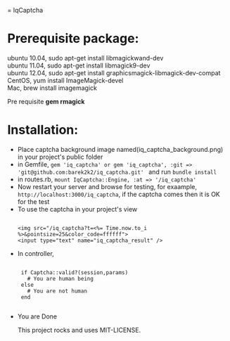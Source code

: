 = IqCaptcha

<h1>Prerequisite package:</h1>
ubuntu 10.04, sudo apt-get install libmagickwand-dev<br />
ubuntu 11.04, sudo apt-get install libmagick9-dev<br />
ubuntu 12.04, sudo apt-get install graphicsmagick-libmagick-dev-compat<br />
CentOS, yum install ImageMagick-devel<br />
Mac, brew install imagemagick<br />

Pre requisite <strong>gem rmagick</strong>

<h1>Installation:</h1>
<ul>
<li> Place captcha background image named(iq_captcha_background.png) in your project's public folder</li>
<li> in Gemfile, <code>gem 'iq_captcha' or gem 'iq_captcha', :git => 'git@github.com:barek2k2/iq_captcha.git' </code> and run <code>bundle install</code></li>
<li> in routes.rb, <code>mount IqCaptcha::Engine, :at => '/iq_captcha'</code> </li>

<li> Now restart your server and browse for testing, for exaample, <code>http://localhost:3000/iq_captcha</code>, if the captcha comes then it is OK for the test</li>

<li> To use the captcha in your project's view 
<pre><code>
&lt;img src="/iq_captcha?t=&lt;%= Time.now.to_i %&gt;&pointsize=25&color_code=ffffff"&gt;
&lt;input type="text" name="iq_captcha_result" /&gt;
</code></pre>

<li> In controller,
 <pre><code>
 if Captcha::valid?(session,params)
   # You are human being
 else
   # You are not human
 end
 </code></pre>
<li> You are Done</li>


This project rocks and uses MIT-LICENSE.
